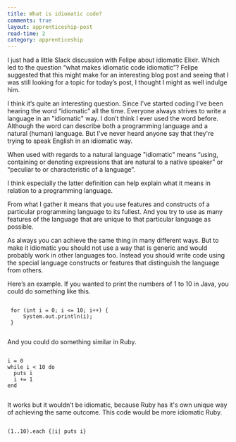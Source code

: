 ```yaml
---
title: What is idiomatic code?
comments: true
layout: apprenticeship-post
read-time: 2
category: apprenticeship
---
```


I just had a little Slack discussion with Felipe about idiomatic Elixir. Which led to the question “what makes idiomatic code idiomatic”? Felipe suggested that this might make for an interesting blog post and seeing that I was still looking for a topic for today’s post, I thought I might as well indulge him.

<!--break-->

I think it’s quite an interesting question. Since I've started coding I've been hearing the word “idiomatic” all the time. Everyone always strives to write a language in an "idiomatic" way. I don’t think I ever used the word before. Although the word can describe both a programming language and a natural (human) language. But I've never heard anyone say that they're trying to speak English in an idiomatic way.

When used with regards to a natural language "idiomatic" means “using, containing or denoting expressions that are natural to a native speaker” or “peculiar to or characteristic of a language”.

I think especially the latter definition can help explain what it means in relation to a programming language. 

From what I gather it means that you use features and constructs of a particular programming language to its fullest. And you try to use as many features of the language that are unique to that particular language as possible. 

As always you can achieve the same thing in many different ways. But to make it idiomatic you should not use a way that is generic and would probably work in other languages too. Instead you should write code using the special language constructs or features that distinguish the language from others.

Here’s an example. If you wanted to print the numbers of 1 to 10 in Java, you could do something like this.

<pre><code class="language-java">
 for (int i = 0; i <= 10; i++) {
     System.out.println(i);
 }

</code></pre>

And you could do something similar in Ruby.

<pre><code class="language-ruby">
i = 0
while i < 10 do
  puts i
  i += 1
end

</code></pre>

It works but it wouldn’t be idiomatic, because Ruby has it's own unique way of achieving the same outcome. This code would be more idiomatic Ruby.

<pre><code class="language-ruby">
(1..10).each {|i| puts i}

</code></pre>

